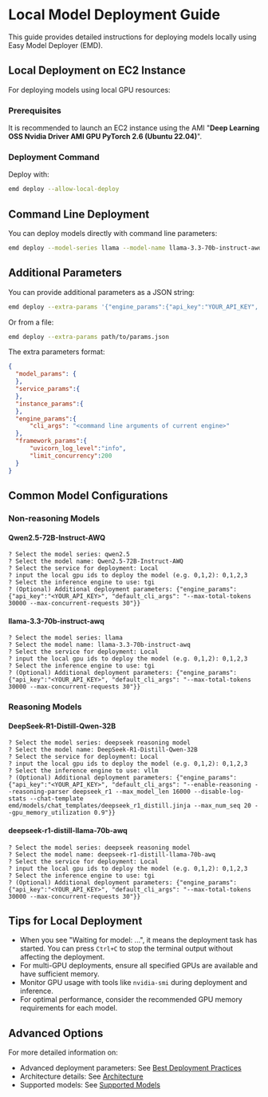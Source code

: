 # Local Model Deployment Guide

This guide provides detailed instructions for deploying models locally using Easy Model Deployer (EMD).

## Local Deployment on EC2 Instance

For deploying models using local GPU resources:

### Prerequisites

It is recommended to launch an EC2 instance using the AMI "**Deep Learning OSS Nvidia Driver AMI GPU PyTorch 2.6 (Ubuntu 22.04)**".

### Deployment Command

Deploy with:

```bash
emd deploy --allow-local-deploy
```

## Command Line Deployment

You can deploy models directly with command line parameters:

```bash
emd deploy --model-series llama --model-name llama-3.3-70b-instruct-awq --service Local --gpu-ids 0,1,2,3
```

## Additional Parameters

You can provide additional parameters as a JSON string:

```bash
emd deploy --extra-params '{"engine_params":{"api_key":"YOUR_API_KEY", "default_cli_args": "--max-total-tokens 30000 --max-concurrent-requests 30"}}'
```

Or from a file:

```bash
emd deploy --extra-params path/to/params.json
```

The extra parameters format:

```json
{
  "model_params": {
  },
  "service_params":{
  },
  "instance_params":{
  },
  "engine_params":{
      "cli_args": "<command line arguments of current engine>"
  },
  "framework_params":{
      "uvicorn_log_level":"info",
      "limit_concurrency":200
  }
}
```

## Common Model Configurations

### Non-reasoning Models

#### Qwen2.5-72B-Instruct-AWQ

```
? Select the model series: qwen2.5
? Select the model name: Qwen2.5-72B-Instruct-AWQ
? Select the service for deployment: Local
? input the local gpu ids to deploy the model (e.g. 0,1,2): 0,1,2,3
? Select the inference engine to use: tgi
? (Optional) Additional deployment parameters: {"engine_params":{"api_key":"<YOUR_API_KEY>", "default_cli_args": "--max-total-tokens 30000 --max-concurrent-requests 30"}}
```

#### llama-3.3-70b-instruct-awq

```
? Select the model series: llama
? Select the model name: llama-3.3-70b-instruct-awq
? Select the service for deployment: Local
? input the local gpu ids to deploy the model (e.g. 0,1,2): 0,1,2,3
? Select the inference engine to use: tgi
? (Optional) Additional deployment parameters: {"engine_params":{"api_key":"<YOUR_API_KEY>", "default_cli_args": "--max-total-tokens 30000 --max-concurrent-requests 30"}}
```

### Reasoning Models

#### DeepSeek-R1-Distill-Qwen-32B

```
? Select the model series: deepseek reasoning model
? Select the model name: DeepSeek-R1-Distill-Qwen-32B
? Select the service for deployment: Local
? input the local gpu ids to deploy the model (e.g. 0,1,2): 0,1,2,3
? Select the inference engine to use: vllm
? (Optional) Additional deployment parameters: {"engine_params":{"api_key":"<YOUR_API_KEY>", "default_cli_args": "--enable-reasoning --reasoning-parser deepseek_r1 --max_model_len 16000 --disable-log-stats --chat-template emd/models/chat_templates/deepseek_r1_distill.jinja --max_num_seq 20 --gpu_memory_utilization 0.9"}}
```

#### deepseek-r1-distill-llama-70b-awq

```
? Select the model series: deepseek reasoning model
? Select the model name: deepseek-r1-distill-llama-70b-awq
? Select the service for deployment: Local
? input the local gpu ids to deploy the model (e.g. 0,1,2): 0,1,2,3
? Select the inference engine to use: tgi
? (Optional) Additional deployment parameters: {"engine_params":{"api_key":"<YOUR_API_KEY>", "default_cli_args": "--max-total-tokens 30000 --max-concurrent-requests 30"}}
```

## Tips for Local Deployment

- When you see "Waiting for model: ...", it means the deployment task has started. You can press `Ctrl+C` to stop the terminal output without affecting the deployment.
- For multi-GPU deployments, ensure all specified GPUs are available and have sufficient memory.
- Monitor GPU usage with tools like `nvidia-smi` during deployment and inference.
- For optimal performance, consider the recommended GPU memory requirements for each model.

## Advanced Options

For more detailed information on:
- Advanced deployment parameters: See [Best Deployment Practices](https://aws-samples.github.io/easy-model-deployer/en/best_deployment_practices/)
- Architecture details: See [Architecture](https://aws-samples.github.io/easy-model-deployer/en/architecture/)
- Supported models: See [Supported Models](https://aws-samples.github.io/easy-model-deployer/en/supported_models/)
